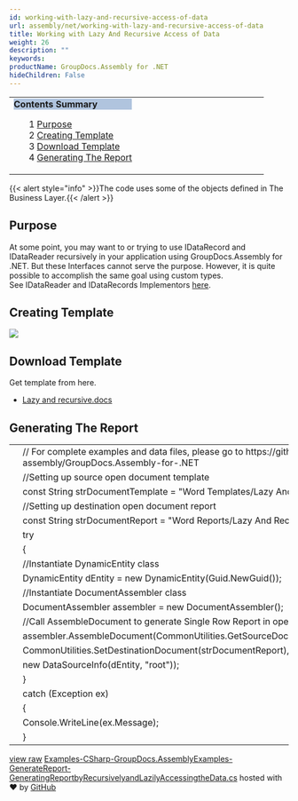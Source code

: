 ```yaml
---
id: working-with-lazy-and-recursive-access-of-data
url: assembly/net/working-with-lazy-and-recursive-access-of-data
title: Working with Lazy And Recursive Access of Data
weight: 26
description: ""
keywords: 
productName: GroupDocs.Assembly for .NET
hideChildren: False
---
```

<table class="sectionMacro" border="0" cellpadding="5" cellspacing="0" width="100%"><tbody><tr><td valign="top" width="50%"><div class="panel" style="border-top-width: 1px; border-right-width: 1px; border-bottom-width: 1px; border-left-width: 1px;"><div class="panelHeader" style="border-bottom-width: 1px; background-color: rgb(176, 196, 222);"><b>Contents Summary</b></div><div class="panelContent"><style type="text/css">div.rbtoc1593026666992 { padding-top: 0px; padding-right: 0px; padding-bottom: 0px; padding-left: 0px; }div.rbtoc1593026666992 ul { list-style-type: none; list-style-image: none; margin-left: 0px; }div.rbtoc1593026666992 li { margin-left: 0px; padding-left: 0px; }</style><div class="toc rbtoc1593026666992"><ul class="toc-indentation"><li><span class="TOCOutline">1</span> <a href="#WorkingwithLazyAndRecursiveAccessofData-Purpose">Purpose</a></li><li><span class="TOCOutline">2</span> <a href="#WorkingwithLazyAndRecursiveAccessofData-CreatingTemplate">Creating Template</a></li><li><span class="TOCOutline">3</span> <a href="#WorkingwithLazyAndRecursiveAccessofData-DownloadTemplate">Download Template</a></li><li><span class="TOCOutline">4</span> <a href="#WorkingwithLazyAndRecursiveAccessofData-GeneratingTheReport">Generating The Report</a></li></ul></div></div></div></td><td valign="top">&nbsp;</td></tr></tbody></table>

{{< alert style="info" >}}The code uses some of the objects defined in The Business Layer.{{< /alert >}}

## Purpose

At some point, you may want to or trying to use IDataRecord and IDataReader recursively in your application using GroupDocs.Assembly for .NET. But these Interfaces cannot serve the purpose. However, it is quite possible to accomplish the same goal using custom types.  
See IDataReader and IDataRecords Implementors [here](https://docs.groupdocs.com/display/assemblynet/Template+Syntax+-+Part+1+of+2#TemplateSyntax-Part1of2-IDataReaderImplementors).

## Creating Template

![](https://raw.githubusercontent.com/atirtahirgroupdocs/GroupDocs_Assembly_NET/master/Examples/Data/Screenshots/template.PNG)

## Download Template

Get template from here.

*   [Lazy and recursive.docs](https://github.com/atirtahirgroupdocs/GroupDocs_Assembly_NET/blob/master/Examples/Data/Source/Word%20Templates/Lazy%20And%20Recursive.docx?raw=true)

## Generating The Report

<table class="highlight tab-size js-file-line-container" data-tab-size="8" data-paste-markdown-skip=""><tbody><tr><td id="file-examples-csharp-groupdocs-assemblyexamples-generatereport-generatingreportbyrecursivelyandlazilyaccessingthedata-cs-L1" class="blob-num js-line-number" data-line-number="1"></td><td id="file-examples-csharp-groupdocs-assemblyexamples-generatereport-generatingreportbyrecursivelyandlazilyaccessingthedata-cs-LC1" class="blob-code blob-code-inner js-file-line"><span class="pl-c"><span class="pl-c">//</span> For complete examples and data files, please go to https://github.com/groupdocs-assembly/GroupDocs.Assembly-for-.NET</span></td></tr><tr><td id="file-examples-csharp-groupdocs-assemblyexamples-generatereport-generatingreportbyrecursivelyandlazilyaccessingthedata-cs-L2" class="blob-num js-line-number" data-line-number="2"></td><td id="file-examples-csharp-groupdocs-assemblyexamples-generatereport-generatingreportbyrecursivelyandlazilyaccessingthedata-cs-LC2" class="blob-code blob-code-inner js-file-line"><span class="pl-c"><span class="pl-c">//</span>Setting up source open document template</span></td></tr><tr><td id="file-examples-csharp-groupdocs-assemblyexamples-generatereport-generatingreportbyrecursivelyandlazilyaccessingthedata-cs-L3" class="blob-num js-line-number" data-line-number="3"></td><td id="file-examples-csharp-groupdocs-assemblyexamples-generatereport-generatingreportbyrecursivelyandlazilyaccessingthedata-cs-LC3" class="blob-code blob-code-inner js-file-line"><span class="pl-k">const</span> <span class="pl-en">String</span> <span class="pl-smi">strDocumentTemplate</span> <span class="pl-k">=</span> <span class="pl-s"><span class="pl-pds">"</span>Word Templates/Lazy And Recursive.docx<span class="pl-pds">"</span></span>;</td></tr><tr><td id="file-examples-csharp-groupdocs-assemblyexamples-generatereport-generatingreportbyrecursivelyandlazilyaccessingthedata-cs-L4" class="blob-num js-line-number" data-line-number="4"></td><td id="file-examples-csharp-groupdocs-assemblyexamples-generatereport-generatingreportbyrecursivelyandlazilyaccessingthedata-cs-LC4" class="blob-code blob-code-inner js-file-line"><span class="pl-c"><span class="pl-c">//</span>Setting up destination open document report</span></td></tr><tr><td id="file-examples-csharp-groupdocs-assemblyexamples-generatereport-generatingreportbyrecursivelyandlazilyaccessingthedata-cs-L5" class="blob-num js-line-number" data-line-number="5"></td><td id="file-examples-csharp-groupdocs-assemblyexamples-generatereport-generatingreportbyrecursivelyandlazilyaccessingthedata-cs-LC5" class="blob-code blob-code-inner js-file-line"><span class="pl-k">const</span> <span class="pl-en">String</span> <span class="pl-smi">strDocumentReport</span> <span class="pl-k">=</span> <span class="pl-s"><span class="pl-pds">"</span>Word Reports/Lazy And Recursive Report.docx<span class="pl-pds">"</span></span>;</td></tr><tr><td id="file-examples-csharp-groupdocs-assemblyexamples-generatereport-generatingreportbyrecursivelyandlazilyaccessingthedata-cs-L6" class="blob-num js-line-number" data-line-number="6"></td><td id="file-examples-csharp-groupdocs-assemblyexamples-generatereport-generatingreportbyrecursivelyandlazilyaccessingthedata-cs-LC6" class="blob-code blob-code-inner js-file-line"><span class="pl-k">try</span></td></tr><tr><td id="file-examples-csharp-groupdocs-assemblyexamples-generatereport-generatingreportbyrecursivelyandlazilyaccessingthedata-cs-L7" class="blob-num js-line-number" data-line-number="7"></td><td id="file-examples-csharp-groupdocs-assemblyexamples-generatereport-generatingreportbyrecursivelyandlazilyaccessingthedata-cs-LC7" class="blob-code blob-code-inner js-file-line">{</td></tr><tr><td id="file-examples-csharp-groupdocs-assemblyexamples-generatereport-generatingreportbyrecursivelyandlazilyaccessingthedata-cs-L8" class="blob-num js-line-number" data-line-number="8"></td><td id="file-examples-csharp-groupdocs-assemblyexamples-generatereport-generatingreportbyrecursivelyandlazilyaccessingthedata-cs-LC8" class="blob-code blob-code-inner js-file-line"><span class="pl-c"><span class="pl-c">//</span>Instantiate DynamicEntity class</span></td></tr><tr><td id="file-examples-csharp-groupdocs-assemblyexamples-generatereport-generatingreportbyrecursivelyandlazilyaccessingthedata-cs-L9" class="blob-num js-line-number" data-line-number="9"></td><td id="file-examples-csharp-groupdocs-assemblyexamples-generatereport-generatingreportbyrecursivelyandlazilyaccessingthedata-cs-LC9" class="blob-code blob-code-inner js-file-line"><span class="pl-en">DynamicEntity</span> <span class="pl-smi">dEntity</span> <span class="pl-k">=</span> <span class="pl-k">new</span> <span class="pl-en">DynamicEntity</span>(<span class="pl-smi">Guid</span>.<span class="pl-en">NewGuid</span>());</td></tr><tr><td id="file-examples-csharp-groupdocs-assemblyexamples-generatereport-generatingreportbyrecursivelyandlazilyaccessingthedata-cs-L10" class="blob-num js-line-number" data-line-number="10"></td><td id="file-examples-csharp-groupdocs-assemblyexamples-generatereport-generatingreportbyrecursivelyandlazilyaccessingthedata-cs-LC10" class="blob-code blob-code-inner js-file-line"><span class="pl-c"><span class="pl-c">//</span>Instantiate DocumentAssembler class</span></td></tr><tr><td id="file-examples-csharp-groupdocs-assemblyexamples-generatereport-generatingreportbyrecursivelyandlazilyaccessingthedata-cs-L11" class="blob-num js-line-number" data-line-number="11"></td><td id="file-examples-csharp-groupdocs-assemblyexamples-generatereport-generatingreportbyrecursivelyandlazilyaccessingthedata-cs-LC11" class="blob-code blob-code-inner js-file-line"><span class="pl-en">DocumentAssembler</span> <span class="pl-smi">assembler</span> <span class="pl-k">=</span> <span class="pl-k">new</span> <span class="pl-en">DocumentAssembler</span>();</td></tr><tr><td id="file-examples-csharp-groupdocs-assemblyexamples-generatereport-generatingreportbyrecursivelyandlazilyaccessingthedata-cs-L12" class="blob-num js-line-number" data-line-number="12"></td><td id="file-examples-csharp-groupdocs-assemblyexamples-generatereport-generatingreportbyrecursivelyandlazilyaccessingthedata-cs-LC12" class="blob-code blob-code-inner js-file-line"><span class="pl-c"><span class="pl-c">//</span>Call AssembleDocument to generate Single Row Report in open document format</span></td></tr><tr><td id="file-examples-csharp-groupdocs-assemblyexamples-generatereport-generatingreportbyrecursivelyandlazilyaccessingthedata-cs-L13" class="blob-num js-line-number" data-line-number="13"></td><td id="file-examples-csharp-groupdocs-assemblyexamples-generatereport-generatingreportbyrecursivelyandlazilyaccessingthedata-cs-LC13" class="blob-code blob-code-inner js-file-line"><span class="pl-smi">assembler</span>.<span class="pl-en">AssembleDocument</span>(<span class="pl-smi">CommonUtilities</span>.<span class="pl-en">GetSourceDocument</span>(<span class="pl-smi">strDocumentTemplate</span>),</td></tr><tr><td id="file-examples-csharp-groupdocs-assemblyexamples-generatereport-generatingreportbyrecursivelyandlazilyaccessingthedata-cs-L14" class="blob-num js-line-number" data-line-number="14"></td><td id="file-examples-csharp-groupdocs-assemblyexamples-generatereport-generatingreportbyrecursivelyandlazilyaccessingthedata-cs-LC14" class="blob-code blob-code-inner js-file-line"><span class="pl-smi">CommonUtilities</span>.<span class="pl-en">SetDestinationDocument</span>(<span class="pl-smi">strDocumentReport</span>),</td></tr><tr><td id="file-examples-csharp-groupdocs-assemblyexamples-generatereport-generatingreportbyrecursivelyandlazilyaccessingthedata-cs-L15" class="blob-num js-line-number" data-line-number="15"></td><td id="file-examples-csharp-groupdocs-assemblyexamples-generatereport-generatingreportbyrecursivelyandlazilyaccessingthedata-cs-LC15" class="blob-code blob-code-inner js-file-line"><span class="pl-k">new</span> <span class="pl-en">DataSourceInfo</span>(<span class="pl-smi">dEntity</span>, <span class="pl-s"><span class="pl-pds">"</span>root<span class="pl-pds">"</span></span>));</td></tr><tr><td id="file-examples-csharp-groupdocs-assemblyexamples-generatereport-generatingreportbyrecursivelyandlazilyaccessingthedata-cs-L16" class="blob-num js-line-number" data-line-number="16"></td><td id="file-examples-csharp-groupdocs-assemblyexamples-generatereport-generatingreportbyrecursivelyandlazilyaccessingthedata-cs-LC16" class="blob-code blob-code-inner js-file-line">}</td></tr><tr><td id="file-examples-csharp-groupdocs-assemblyexamples-generatereport-generatingreportbyrecursivelyandlazilyaccessingthedata-cs-L17" class="blob-num js-line-number" data-line-number="17"></td><td id="file-examples-csharp-groupdocs-assemblyexamples-generatereport-generatingreportbyrecursivelyandlazilyaccessingthedata-cs-LC17" class="blob-code blob-code-inner js-file-line"><span class="pl-k">catch</span> (<span class="pl-en">Exception</span> <span class="pl-smi">ex</span>)</td></tr><tr><td id="file-examples-csharp-groupdocs-assemblyexamples-generatereport-generatingreportbyrecursivelyandlazilyaccessingthedata-cs-L18" class="blob-num js-line-number" data-line-number="18"></td><td id="file-examples-csharp-groupdocs-assemblyexamples-generatereport-generatingreportbyrecursivelyandlazilyaccessingthedata-cs-LC18" class="blob-code blob-code-inner js-file-line">{</td></tr><tr><td id="file-examples-csharp-groupdocs-assemblyexamples-generatereport-generatingreportbyrecursivelyandlazilyaccessingthedata-cs-L19" class="blob-num js-line-number" data-line-number="19"></td><td id="file-examples-csharp-groupdocs-assemblyexamples-generatereport-generatingreportbyrecursivelyandlazilyaccessingthedata-cs-LC19" class="blob-code blob-code-inner js-file-line"><span class="pl-smi">Console</span>.<span class="pl-en">WriteLine</span>(<span class="pl-smi">ex</span>.<span class="pl-smi">Message</span>);</td></tr><tr><td id="file-examples-csharp-groupdocs-assemblyexamples-generatereport-generatingreportbyrecursivelyandlazilyaccessingthedata-cs-L20" class="blob-num js-line-number" data-line-number="20"></td><td id="file-examples-csharp-groupdocs-assemblyexamples-generatereport-generatingreportbyrecursivelyandlazilyaccessingthedata-cs-LC20" class="blob-code blob-code-inner js-file-line">}</td></tr></tbody></table>

[view raw](https://gist.github.com/GroupDocsGists/96a8b32f705ac6c4ecd9cd2ebb698372/raw/0a3c622a014649628362d7717c1ceb8eef08b695/Examples-CSharp-GroupDocs.AssemblyExamples-GenerateReport-GeneratingReportbyRecursivelyandLazilyAccessingtheData.cs) [Examples-CSharp-GroupDocs.AssemblyExamples-GenerateReport-GeneratingReportbyRecursivelyandLazilyAccessingtheData.cs](https://gist.github.com/GroupDocsGists/96a8b32f705ac6c4ecd9cd2ebb698372#file-examples-csharp-groupdocs-assemblyexamples-generatereport-generatingreportbyrecursivelyandlazilyaccessingthedata-cs) hosted with ❤ by [GitHub](https://github.com)
